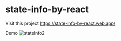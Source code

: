# state-info-by-react

Visit this project
    https://state-info-by-react.web.app/

Demo
![stateInfo2](https://user-images.githubusercontent.com/54506952/111481241-f3aeeb00-875c-11eb-8c1b-b25797a8eba8.gif)